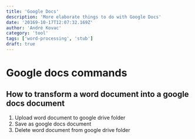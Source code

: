 ```yaml
---
title: 'Google Docs'
description: 'More elaborate things to do with Google Docs'
date: '20169-10-17T12:07:32.169Z'
author: 'André Kovac'
category: 'tool'
tags: ['word-processing', 'stub']
draft: true
---
```


# Google docs commands

## How to transform a word document into a google docs document

1. Upload word document to google drive folder
2. Save as google docs document
3. Delete word document from google drive folder